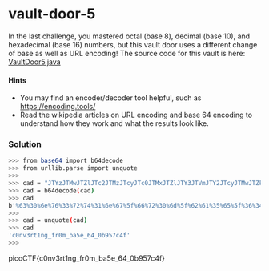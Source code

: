 # vault-door-5
In the last challenge, you mastered octal (base 8), decimal (base 10), and hexadecimal (base 16) numbers, but this vault door uses a different change of base as well as URL encoding! The source code for this vault is here: [VaultDoor5.java](https://jupiter.challenges.picoctf.org/static/0a53bf0deaba6919f98d8550c35aa253/VaultDoor5.java)

#### Hints
- You may find an encoder/decoder tool helpful, such as https://encoding.tools/
- Read the wikipedia articles on URL encoding and base 64 encoding to understand how they work and what the results look like.

### Solution
```bash
>>> from base64 import b64decode
>>> from urllib.parse import unquote
>>> 
>>> cad = "JTYzJTMwJTZlJTc2JTMzJTcyJTc0JTMxJTZlJTY3JTVmJTY2JTcyJTMwJTZkJTVmJTYyJTYxJTM1JTY1JTVmJTM2JTM0JTVmJTMwJTYyJTM5JTM1JTM3JTYzJTM0JTY2"
>>> cad = b64decode(cad)
>>> cad
b'%63%30%6e%76%33%72%74%31%6e%67%5f%66%72%30%6d%5f%62%61%35%65%5f%36%34%5f%30%62%39%35%37%63%34%66'
>>> 
>>> cad = unquote(cad)
>>> cad
'c0nv3rt1ng_fr0m_ba5e_64_0b957c4f'
>>> 

```

picoCTF{c0nv3rt1ng_fr0m_ba5e_64_0b957c4f}